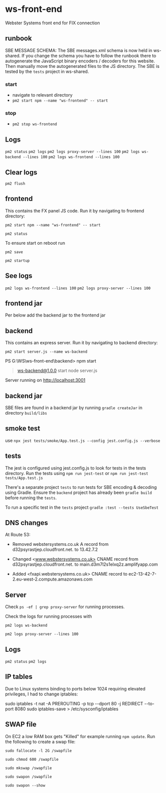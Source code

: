 # ws-front-end

Webster Systems front end for FIX connection

## runbook

SBE MESSAGE SCHEMA: The SBE messages.xml schema is now held in ws-shared.
If you change the schema you have to follow the runbook there to autogenerate the JavaScript binary encoders / decoders for this website.
Then manually move the autogenerated files to the JS directory.
The SBE is tested by the `tests` project in ws-shared.

### start

- navigate to relevant directory
- `pm2 start npm --name "ws-frontend" -- start`

### stop

- `pm2 stop ws-frontend`

## Logs

`pm2 status`
`pm2 logs`
`pm2 logs proxy-server --lines 100`
`pm2 logs ws-backend --lines 100`
`pm2 logs ws-frontend --lines 100`

## Clear logs

`pm2 flush`

## frontend

This contains the FX panel JS code.
Run it by navigating to frontend directory:

`pm2 start npm --name "ws-frontend" -- start`

`pm2 status`

To ensure start on reboot run

`pm2 save`

`pm2 startup`

## See logs

`pm2 logs ws-frontend --lines 100`
`pm2 logs proxy-server --lines 100`

## frontend jar

Per below add the backend jar to the frontend jar

## backend

This contains an express server.
Run it by navigating to backend directory:

`pm2 start server.js --name ws-backend`

PS G:\WS\ws-front-end\backend> npm start

> ws-backend@1.0.0 start
> node server.js

Server running on <http://localhost:3001>

## backend jar

SBE files are found in a backend jar by running `gradle createJar` in directory `build/libs`

## smoke test

use `npx jest tests/smoke/App.test.js --config jest.config.js --verbose`

## tests

The jest is configured using jest.config.js to look for tests in the tests directory.
Run the tests using `npm run jest-test` or `npm run jest-test tests/App.test.js`

There's a separate project `tests` to run tests for SBE encoding & decoding using Gradle.
Ensure the `backend` project has already been `gradle build` before running the `tests`.

To run a specific test in the `tests` project
`gradle :test --tests UseSbeTest`

## DNS changes

At Route 53:

- Removed webstersystems.co.uk A record from d32psyrastjep.cloudfront.net. to 13.42.7.2

- Changed <www.webstersystems.co.uk> CNAME record from d32psyrastjep.cloudfront.net. to main.d3m7l2s1elxq2z.amplifyapp.com

- Added <fxapi.webstersystems.co.uk> CNAME record to ec2-13-42-7-2.eu-west-2.compute.amazonaws.com

## Server

Check `ps -ef | grep proxy-server` for running processes.

Check the logs for running processes with

`pm2 logs ws-backend`

`pm2 logs proxy-server --lines 100`

## Logs

`pm2 status`
`pm2 logs`

## IP tables

Due to Linux systems binding to ports below 1024 requiring elevated privileges, I had to change iptables:

sudo iptables -t nat -A PREROUTING -p tcp --dport 80 -j REDIRECT --to-port 8080
sudo iptables-save > /etc/sysconfig/iptables

## SWAP file

On EC2 a low RAM box gets "Killed" for example running `npm update`. Run the following to create a swap file:

`sudo fallocate -l 2G /swapfile`

`sudo chmod 600 /swapfile`

`sudo mkswap /swapfile`

`sudo swapon /swapfile`

`sudo swapon --show`
